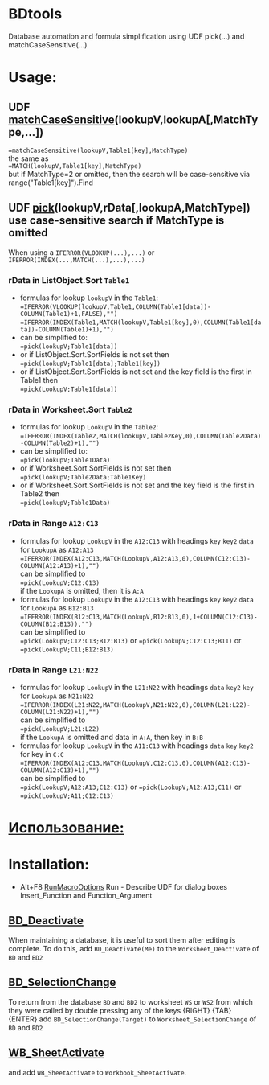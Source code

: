 # BDtools
Database automation and formula simplification using UDF pick(...) and matchCaseSensitive(...)
# Usage:
## UDF [matchCaseSensitive](https://github.com/abakum/BDtools/blob/main/BDtools.bas#:~:text=Function%20matchCaseSensitive)(lookupV,lookupA[,MatchType,...])
`=matchCaseSensitive(lookupV,Table1[key],MatchType)`\
the same as\
`=MATCH(lookupV,Table1[key],MatchType)`\
but if MatchType=2 or omitted, then the search will be case-sensitive via range("Table1[key]").Find
## UDF [pick](https://github.com/abakum/BDtools/blob/main/BDtools.bas#:~:text=Function%20pick)(lookupV,rData[,lookupA,MatchType]) use case-sensitive search if MatchType is omitted
When using a `IFERROR(VLOOKUP(...),...)` or `IFERROR(INDEX(...,MATCH(...),...),...)`
### rData in ListObject.Sort `Table1`
* formulas for lookup `lookupV` in the `Table1`:\
`=IFERROR(VLOOKUP(lookupV,Table1,COLUMN(Table1[data])-COLUMN(Table1)+1,FALSE),"")`
`=IFERROR(INDEX(Table1,MATCH(lookupV,Table1[key],0),COLUMN(Table1[data])-COLUMN(Table1)+1),"")`
* can be simplified to:\
`=pick(lookupV;Table1[data])`
* or if ListObject.Sort.SortFields is not set then\
`=pick(lookupV;Table1[data];Table1[key])`
* or if ListObject.Sort.SortFields is not set and the key field is the first in Table1 then\
`=pick(LookupV;Table1[data])`
### rData in Worksheet.Sort `Table2`
* formulas for lookup `LookupV` in the `Table2`:\
`=IFERROR(INDEX(Table2,MATCH(lookupV,Table2Key,0),COLUMN(Table2Data)-COLUMN(Table2)+1),"")`
* can be simplified to:\
`=pick(lookupV;Table1Data)`
* or if Worksheet.Sort.SortFields is not set then\
`=pick(lookupV;Table2Data;Table1Key)`
* or if Worksheet.Sort.SortFields is not set and the key field is the first in Table2 then\
`=pick(lookupV;Table1Data)`
### rData in Range `A12:C13`
* formulas for lookup `LookupV` in the `A12:C13` with headings `key` `key2` `data` for `LookupA` as `A12:A13`\
`=IFERROR(INDEX(A12:C13,MATCH(LookupV,A12:A13,0),COLUMN(C12:C13)-COLUMN(A12:A13)+1),"")`\
can be simplified to\
`=pick(LookupV;C12:C13)`\
if the `LookupA` is omitted, then it is `A:A`
* formulas for lookup `LookupV` in the `A12:C13` with headings `key` `key2` `data` for `LookupA` as `B12:B13`\
`=IFERROR(INDEX(B12:C13,MATCH(LookupV,B12:B13,0),1+COLUMN(C12:C13)-COLUMN(B12:B13)),"")`\
can be simplified to\
`=pick(LookupV;C12:C13;B12:B13)` or `=pick(LookupV;C12:C13;B11)` or `=pick(LookupV;C11;B12:B13)`
### rData in Range `L21:N22`
* formulas for lookup `LookupV` in the `L21:N22` with headings `data` `key2` `key` for `LookupA` as `N21:N22`\
`=IFERROR(INDEX(L21:N22,MATCH(LookupV,N21:N22,0),COLUMN(L21:L22)-COLUMN(L21:N22)+1),"")`\
can be simplified to\
`=pick(LookupV;L21:L22)`\
if the `LookupA` is omitted and data in `A:A`, then key in `B:B`
* formulas for lookup `LookupV` in the `A11:C13` with headings `data` `key` `key2` for key in `C:C`\
`=IFERROR(INDEX(A12:C13,MATCH(LookupV,C12:C13,0),COLUMN(A12:C13)-COLUMN(A12:C13)+1),"")`\
can be simplified to\
`=pick(LookupV;A12:A13;C12:C13)` or `=pick(LookupV;A12:A13;C11)` or `=pick(LookupV;A11;C12:C13)`
# [Использование:](https://github.com/abakum/BDtools/blob/main/usage.rus.txt)
# Installation:
* Alt+F8 [RunMacroOptions](https://github.com/abakum/BDtools/blob/main/BDtools.bas#:~:text=Sub%20RunMacroOptions) Run - Describe UDF for dialog boxes Insert_Function and Function_Argument 
## [BD_Deactivate](https://github.com/abakum/BDtools/blob/main/BDtools.bas#:~:text=Sub%20BD_Deactivate)
When maintaining a database, it is useful to sort them after editing is complete.
To do this, add `BD_Deactivate(Me)` to the `Worksheet_Deactivate` of `BD` and `BD2`
## [BD_SelectionChange](https://github.com/abakum/BDtools/blob/main/BDtools.bas#:~:text=Sub%20BD_SelectionChange)
To return from the database `BD` and `BD2` to worksheet `WS` or `WS2` from which they were called by double pressing any of the keys {RIGHT} {TAB} {ENTER}
add `BD_SelectionChange(Target)` to `Worksheet_SelectionChange` of `BD` and `BD2`
## [WB_SheetActivate](https://github.com/abakum/BDtools/blob/main/BDtools.bas#:~:text=Sub%20WB_SheetActivate)
and add `WB_SheetActivate` to `Workbook_SheetActivate`.
